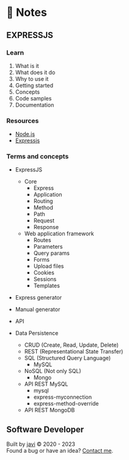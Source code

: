 # :memo: Notes
## EXPRESSJS
### Learn
1. What is it
2. What does it do
3. Why to use it
4. Getting started
5. Concepts
6. Code samples
7. Documentation
### Resources
* [Node.js](https://nodejs.org)
* [Expressjs](https://expressjs.com/)
### Terms and concepts
* ExpressJS
  * Core
    - Express
    - Application
    - Routing
    - Method
    - Path
    - Request
    - Response
  * Web application framework
    - Routes
    - Parameters
    - Query params
    - Forms
    - Upload files
    - Cookies
    - Sessions
    - Templates

* Express generator

* Manual generator

* API

* Data Persistence
  - CRUD (Create, Read, Update, Delete)
  - REST (Representational State Transfer)
  * SQL (Structured Query Language)
    - MySQL
  * NoSQL (Not only SQL)
    - Mongo
  * API REST MySQL
    - mysql
    - express-myconnection
    - express-method-override
  - API REST MongoDB
## Software Developer
Built by [javi](https://github.com/javierandres-dev/) :copyright: 2020 - 2023  
Found a bug or have an idea? [Contact me](https://www.linkedin.com/in/javierandres-dev/).
